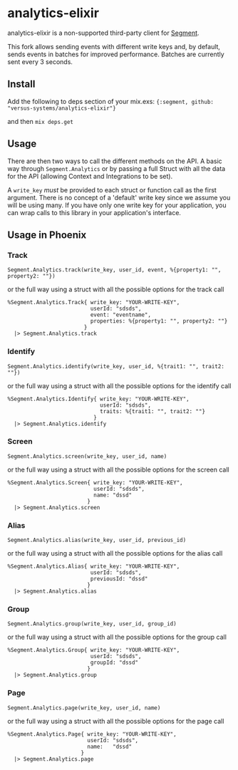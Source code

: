 analytics-elixir
================

analytics-elixir is a non-supported third-party client for [Segment](https://segment.com).

This fork allows sending events with different write keys and, by default, sends events in batches for 
improved performance.  Batches are currently sent every 3 seconds.

## Install

Add the following to deps section of your mix.exs: `{:segment, github: "versus-systems/analytics-elixir"}`

and then `mix deps.get`

## Usage

There are then two ways to call the different methods on the API.
A basic way through `Segment.Analytics` or by passing a full Struct
with all the data for the API (allowing Context and Integrations to be set).

A `write_key` _must_ be provided to each struct or function call as the first argument.
There is no concept of a 'default' write key since we assume you will be using many. If you
have only one write key for your application, you can wrap calls to this library in your
application's interface.

## Usage in Phoenix


### Track
```
Segment.Analytics.track(write_key, user_id, event, %{property1: "", property2: ""})
```
or the full way using a struct with all the possible options for the track call
```
%Segment.Analytics.Track{ write_key: "YOUR-WRITE-KEY",
                          userId: "sdsds",
                          event: "eventname",
                          properties: %{property1: "", property2: ""}
                        }
  |> Segment.Analytics.track
```

### Identify
```
Segment.Analytics.identify(write_key, user_id, %{trait1: "", trait2: ""})
```
or the full way using a struct with all the possible options for the identify call
```
%Segment.Analytics.Identify{ write_key: "YOUR-WRITE-KEY",
                             userId: "sdsds",
                             traits: %{trait1: "", trait2: ""}
                           }
  |> Segment.Analytics.identify
```

### Screen
```
Segment.Analytics.screen(write_key, user_id, name)
```
or the full way using a struct with all the possible options for the screen call
```
%Segment.Analytics.Screen{ write_key: "YOUR-WRITE-KEY",
                           userId: "sdsds",
                           name: "dssd"
                         }
  |> Segment.Analytics.screen
```

### Alias
```
Segment.Analytics.alias(write_key, user_id, previous_id)
```
or the full way using a struct with all the possible options for the alias call
```
%Segment.Analytics.Alias{ write_key: "YOUR-WRITE-KEY",
                          userId: "sdsds",
                          previousId: "dssd"
                         }
  |> Segment.Analytics.alias
```

### Group
```
Segment.Analytics.group(write_key, user_id, group_id)
```
or the full way using a struct with all the possible options for the group call
```
%Segment.Analytics.Group{ write_key: "YOUR-WRITE-KEY",
                          userId: "sdsds",
                          groupId: "dssd"
                         }
  |> Segment.Analytics.group
```

### Page
```
Segment.Analytics.page(write_key, user_id, name)
```
or the full way using a struct with all the possible options for the page call
```
%Segment.Analytics.Page{ write_key: "YOUR-WRITE-KEY",
                         userId: "sdsds",
                         name:   "dssd"
                       }
  |> Segment.Analytics.page
```

